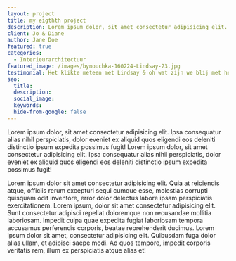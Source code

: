 ```yaml
---
layout: project
title: my eigthth project
description: Lorem ipsum dolor, sit amet consectetur adipisicing elit. Ipsa consequatur alias nihil perspiciatis.
client: Jo & Diane
author: Jane Doe
featured: true
categories: 
  - Interieurarchitectuur
featured_image: /images/bynouchka-160224-Lindsay-23.jpg
testimonial: Het klikte meteen met Lindsay & oh wat zijn we blij met het resultaat
seo:
  title:
  description: 
  social_image:
  keywords:
  hide-from-google: false
---
```


Lorem ipsum dolor, sit amet consectetur adipisicing elit. Ipsa consequatur alias nihil perspiciatis, dolor eveniet ex aliquid quos eligendi eos deleniti distinctio ipsum expedita possimus fugit! Lorem ipsum dolor, sit amet consectetur adipisicing elit. Ipsa consequatur alias nihil perspiciatis, dolor eveniet ex aliquid quos eligendi eos deleniti distinctio ipsum expedita possimus fugit!

Lorem ipsum dolor sit amet consectetur adipisicing elit. Quia at reiciendis atque, officiis rerum excepturi sequi cumque esse, molestias corrupti quisquam odit inventore, error dolor delectus labore ipsam perspiciatis exercitationem. Lorem ipsum, dolor sit amet consectetur adipisicing elit. Sunt consectetur adipisci repellat doloremque non recusandae mollitia laboriosam. Impedit culpa quae expedita fugiat laboriosam tempora accusamus perferendis corporis, beatae reprehenderit ducimus. Lorem ipsum dolor sit amet, consectetur adipisicing elit. Quibusdam fuga dolor alias ullam, et adipisci saepe modi. Ad quos tempore, impedit corporis veritatis rem, illum ex perspiciatis atque alias et!